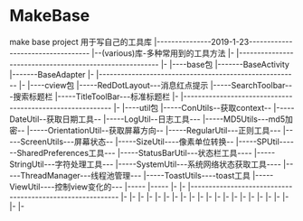 # MakeBase
make base project
用于写自己的工具库
|---------------2019-1-23----------------------------------
|--(various)库-多种常用到的工具方法
|-
|--------------------------------------------------------
|-
|----base包
|-------BaseActivity
|-------BaseAdapter
|-
|-------------------------------------------------------
|-
|----cview包
|-----RedDotLayout---消息红点提示
|-----SearchToolbar---搜索标题栏
|-----TitleToolBar---标准标题栏
|-
|----------------------------------------------------------
|-
|----util包
|-----ConUtils--获取context--
|-----DateUtil--获取日期工具--
|-----LogUtil--日志工具---
|-----MD5Utils---md5加密--
|-----OrientationUtil--获取屏幕方向--
|-----RegularUtil---正则工具---
|-----ScreenUtils---屏幕状态--
|-----SizeUtil----像素单位转换--
|-----SPUtil------SharedPreferences工具---
|-----StatusBarUtil---状态栏工具----
|-----StringUtil---字符处理工具---
|-----SystemUtil---系统网络状态获取工具----
|-----ThreadManager---线程池管理---
|-----ToastUtils----toast工具
|-----ViewUtil----控制view变化的---
|-----
|-----
|-
|-
|----------------------------------------------------------
|-
|-
|-
|-
|-
|-
|-
|-
|-
|-
|-
|-
|-
|-
|-
|-
|-
|-
|-
|-
|-
|-


















